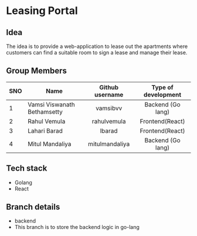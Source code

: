 # Leasing Portal

## Idea

The idea is to provide a web-application to lease out the apartments where customers can find a suitable room to sign a lease and manage their lease.

## Group Members
SNO | Name                          | Github username| Type of development|
--- | -------------                 |:-------------: | :------------------:
1   | Vamsi Viswanath Bethamsetty   | vamsibvv       | Backend (Go lang)  |
2   | Rahul Vemula                  | rahulvemula    | Frontend(React)    |
3   | Lahari Barad                  | lbarad         | Frontend(React)    |
4   | Mitul Mandaliya               | mitulmandaliya | Backend (Go lang)  |


## Tech stack
- Golang
- React

## Branch details

- backend
- This branch is to store the backend logic in go-lang
